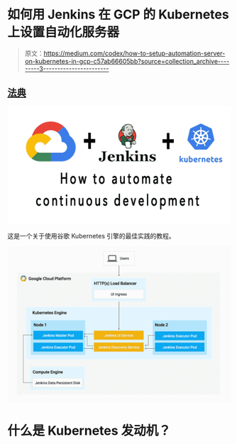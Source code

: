 # 如何用 Jenkins 在 GCP 的 Kubernetes 上设置自动化服务器

> 原文：<https://medium.com/codex/how-to-setup-automation-server-on-kubernetes-in-gcp-c57ab66605bb?source=collection_archive---------3----------------------->

## [法典](http://medium.com/codex)

![](img/78b7cfb88b06070ed76f0bbe99a4833c.png)

这是一个关于使用谷歌 Kubernetes 引擎的最佳实践的教程。

![](img/46b6fba7be99df0c5e4515bb9b2c57e2.png)

# 什么是 Kubernetes 发动机？